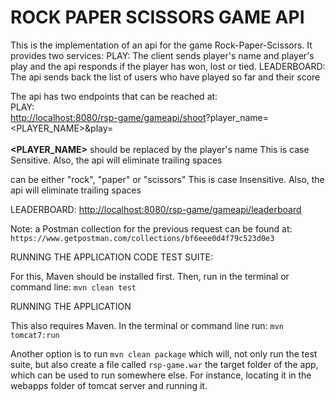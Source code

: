 <h1>ROCK PAPER SCISSORS GAME API</h1>
  
 This is the implementation of an api for the game Rock-Paper-Scissors.
 It provides two services:
 PLAY:
 The client sends player's name and player's play and the
 api responds if the player has won, lost or tied.
 LEADERBOARD:
 The api sends back the list of users who have played so far and their score
 
 The api has two endpoints that can be reached at:<br/>
 PLAY:<br/>
 [http://localhost:8080/rsp-game/gameapi/shoot](http://localhost:8080/rsp-game/gameapi/shoot)?player_name=<PLAYER_NAME>&play=<PLAY><br/>
 <br/>
  **<PLAYER_NAME>** should be replaced by the player's name
              This is case Sensitive. Also, the api will
             eliminate trailing spaces<br/>
             
  **<PLAY>** can be either "rock", "paper" or "scissors"
        This is case Insensitive. Also, the api will
        eliminate trailing spaces<br/>
  
 LEADERBOARD:
 [http://localhost:8080/rsp-game/gameapi/leaderboard](http://localhost:8080/rsp-game/gameapi/leaderboard)
  
  Note: a Postman collection for the previous request can be found at:
  `https://www.getpostman.com/collections/bf6eee0d4f79c523d0e3`
  
  
  RUNNING THE APPLICATION CODE TEST SUITE:
  
  For this, Maven should be installed first.
  Then, run in the terminal or command line:
  `mvn clean test`
  
  RUNNING THE APPLICATION
  
  This also requires Maven.
  In the terminal or command line run:
  `mvn tomcat7:run`
  
  Another option is to run
  `mvn clean package`
  which will, not only run the test suite, 
  but also create a file called `rsp-game.war`
  the target folder of the app, which can
  be used to run somewhere else. For instance,
  locating it in the webapps folder of tomcat server
  and running it.
  
  
  
 
 
